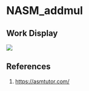 # NASM_addmul

## Work Display
![](https://wtfhhh.oss-cn-beijing.aliyuncs.com/demo.png)

## References
1. https://asmtutor.com/
